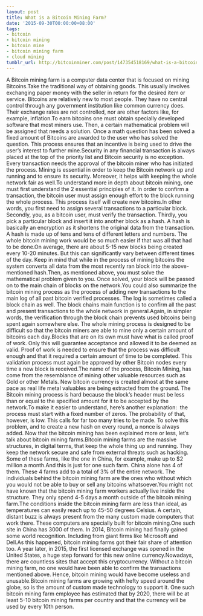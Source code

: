 ```yaml
---
layout: post
title: What is a Bitcoin Mining Farm?
date: '2015-09-30T00:00:00+08:00'
tags:
- bitcoin
- bitcoin mining
- bitcoin mine
- bitcoin mining farm
- cloud mining
tumblr_url: http://bitcoinminer.com/post/147354518169/what-is-a-bitcoin-mining-farm
---
```

A Bitcoin mining farm is a computer data center that is focused on mining Bitcoins.Take the traditional way of obtaining goods. This usually involves exchanging paper money with the seller in return for the desired item or service. Bitcoins are relatively new to most people. They have no central control through any government institution like common currency does. Their exchange rates are not controlled, nor are other factors like, for example, inflation.To earn bitcoins one must obtain specially developed software that most miners use. Then, a certain mathematical problem will be assigned that needs a solution. Once a math question has been solved a fixed amount of Bitcoins are awarded to the user who has solved the question. This process ensures that an incentive is being used to drive the user’s interest to further mine.Security in any financial transaction is always placed at the top of the priority list and Bitcoin security is no exception. Every transaction needs the approval of the bitcoin miner who has initiated the process. Mining is essential in order to keep the Bitcoin network up and running and to ensure its security. Moreover, it helps with keeping the whole network fair as well.To understand more in depth about bitcoin mining, one must first understand the 2 essential principles of it. In order to confirm a transaction, the bitcoin user must assign enough effort to the block running the whole process. This process itself will create new bitcoins.In other words, you first need to assign several transactions to a particular block. Secondly, you, as a bitcoin user, must verify the transaction. Thirdly, you pick a particular block and insert it into another block as a hash. A hash is basically an encryption as it shortens the original data from the transaction. A hash is made up of tens and tens of different letters and numbers. The whole bitcoin mining work would be so much easier if that was all that had to be done.On average, there are about 5-15 new blocks being created every 10-20 minutes. But this can significantly vary between different times of the day. Keep in mind that while in the process of mining bitcoins the system converts all data from the most recently ran block into the above-mentioned hash.Then, as mentioned above, you must solve the mathematical problem given to you. Once solved, your block will be passed on to the main chain of blocks on the network.You could also summarize the bitcoin mining process as the process of adding new transactions to the main log of all past bitcoin verified processes. The log is sometimes called a block chain as well. The block chains main function is to confirm all the past and present transactions to the whole network in general.Again, in simpler words, the verification through the block chain prevents used bitcoins being spent again somewhere else. The whole mining process is designed to be difficult so that the bitcoin miners are able to mine only a certain amount of bitcoins each day.Blocks that are on its own must have what is called proof of work. Only this will guarantee acceptance and allowed it to be deemed as valid. Proof of work is needed to ensure that the process was difficult enough and that it required a certain amount of time to be completed. This validation process must again be approved by other Bitcoin nodes every time a new block is received.The name of the process, Bitcoin Mining, has come from the resemblance of mining other valuable resources such as Gold or other Metals. New bitcoin currency is created almost at the same pace as real life metal valuables are being extracted from the ground. The Bitcoin mining process is hard because the block’s header must be less than or equal to the specified amount for it to be accepted by the network.To make it easier to understand, here’s another explanation:  the process must start with a fixed number of zeros. The probability of that, however, is low. This calls for far too many tries to be made. To solve this problem, and to create a new hash on every round, a nonce is always added. Now that the bitcoin mining has been explained more or less, let’s talk about bitcoin mining farms.Bitcoin mining farms are the massive structures, in digital terms, that keep the whole thing up and running. They keep the network secure and safe from external threats such as hacking. Some of these farms, like the one in China, for example, make up to $2 million a month.And this is just for one such farm. China alone has 4 of them. These 4 farms add to a total of 3% of the entire network. The individuals behind the bitcoin mining farm are the ones who without which you would not be able to buy or sell any bitcoins whatsoever.You might not have known that the bitcoin mining farm workers actually live inside the structure. They only spend 4-5 days a month outside of the bitcoin mining farm.The conditions inside the bitcoin mining farm are less than ideal, as temperatures can easily reach up to 45-50 degrees Celsius. A certain, distant buzz is always present from the many custom made computers that work there. These computers are specially built for bitcoin mining.One such site in China has 3000 of them. In 2014, Bitcoin mining had finally gained some world recognition. Including from giant firms like Microsoft and Dell.As this happened, bitcoin mining farms got their fair share of attention too. A year later, in 2015, the first licensed exchange was opened in the United States, a huge step forward for this new online currency.Nowadays, there are countless sites that accept this cryptocurrency. Without a bitcoin mining farm, no one would have been able to confirm the transactions mentioned above. Hence, bitcoin mining would have become useless and unusable.Bitcoin mining farms are growing with hefty speed around the globe, so is the amount of custom made technology to support it. One such bitcoin mining farm employee has estimated that by 2020, there will be at least 5-10 bitcoin mining farms per country and that the currency will be used by every 10th person.
